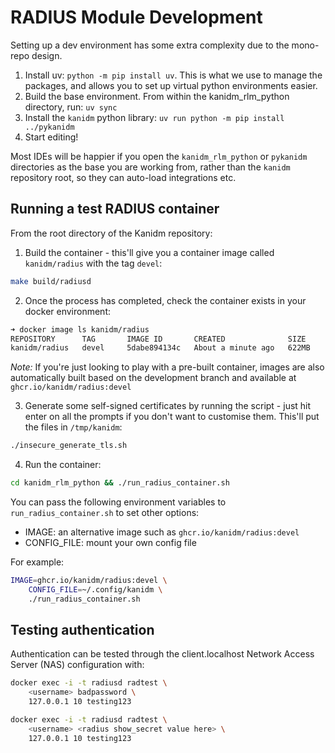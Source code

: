 # RADIUS Module Development

Setting up a dev environment has some extra complexity due to the mono-repo design.

1. Install uv: `python -m pip install uv`. This is what we use to manage the packages, and allows you to set up virtual
   python environments easier.
2. Build the base environment. From within the kanidm_rlm_python directory, run: `uv sync`
3. Install the `kanidm` python library: `uv run python -m pip install ../pykanidm`
4. Start editing!

Most IDEs will be happier if you open the `kanidm_rlm_python` or `pykanidm` directories as the base you are working
from, rather than the `kanidm` repository root, so they can auto-load integrations etc.

## Running a test RADIUS container

From the root directory of the Kanidm repository:

1. Build the container - this'll give you a container image called `kanidm/radius` with the tag `devel`:

```bash
make build/radiusd
```

2. Once the process has completed, check the container exists in your docker environment:

```bash
➜ docker image ls kanidm/radius
REPOSITORY      TAG       IMAGE ID       CREATED              SIZE
kanidm/radius   devel     5dabe894134c   About a minute ago   622MB
```

_Note:_ If you're just looking to play with a pre-built container, images are also automatically built based on the
development branch and available at `ghcr.io/kanidm/radius:devel`

3. Generate some self-signed certificates by running the script - just hit enter on all the prompts if you don't want to
   customise them. This'll put the files in `/tmp/kanidm`:

```bash
./insecure_generate_tls.sh
```

4. Run the container:

```bash
cd kanidm_rlm_python && ./run_radius_container.sh
```

You can pass the following environment variables to `run_radius_container.sh` to set other options:

- IMAGE: an alternative image such as `ghcr.io/kanidm/radius:devel`
- CONFIG_FILE: mount your own config file

For example:

```bash
IMAGE=ghcr.io/kanidm/radius:devel \
    CONFIG_FILE=~/.config/kanidm \
    ./run_radius_container.sh
```

## Testing authentication

Authentication can be tested through the client.localhost Network Access Server (NAS) configuration with:

```bash
docker exec -i -t radiusd radtest \
    <username> badpassword \
    127.0.0.1 10 testing123

docker exec -i -t radiusd radtest \
    <username> <radius show_secret value here> \
    127.0.0.1 10 testing123
```
